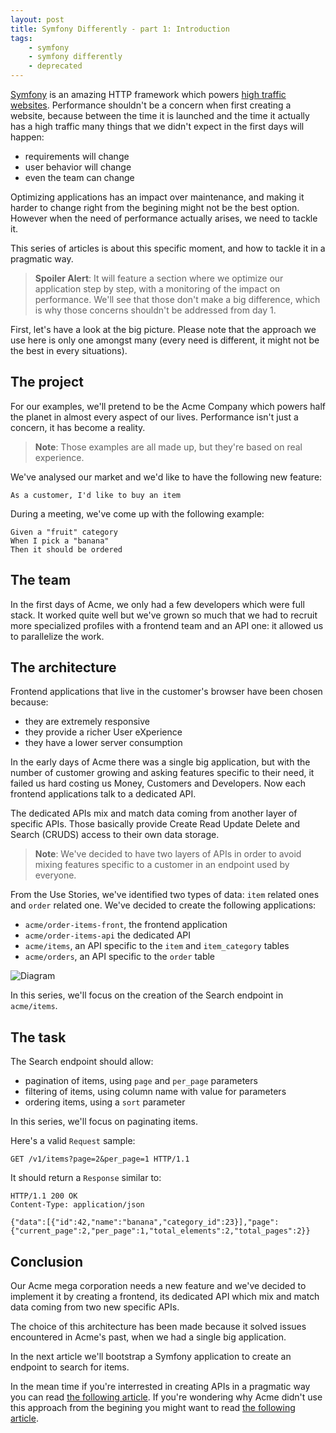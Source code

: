 ```yaml
---
layout: post
title: Symfony Differently - part 1: Introduction
tags:
    - symfony
    - symfony differently
    - deprecated
---
```


[Symfony](https://symfony.com) is an amazing HTTP framework which powers
[high traffic websites](http://labs.octivi.com/handling-1-billion-requests-a-week-with-symfony2/).
Performance shouldn't be a concern when first creating a website, because between
the time it is launched and the time it actually has a high traffic many things
that we didn't expect in the first days will happen:

* requirements will change
* user behavior will change
* even the team can change

Optimizing applications has an impact over maintenance, and making it harder to change
right from the begining might not be the best option. However when the need of performance
actually arises, we need to tackle it.

This series of articles is about this specific moment, and how to tackle it in a pragmatic way.

> **Spoiler Alert**: It will feature a section where we optimize our application step by step,
> with a monitoring of the impact on performance. We'll see that those don't make a big
> difference, which is why those concerns shouldn't be addressed from day 1.

First, let's have a look at the big picture. Please note that the approach we use
here is only one amongst many (every need is different, it might not be the best in every situations).

## The project

For our examples, we'll pretend to be the Acme Company which powers half the planet
in almost every aspect of our lives. Performance isn't just a concern, it has become
a reality.

> **Note**: Those examples are all made up, but they're based on real experience.

We've analysed our market and we'd like to have the following new feature:

    As a customer, I'd like to buy an item

During a meeting, we've come up with the following example:

    Given a "fruit" category
    When I pick a "banana"
    Then it should be ordered

## The team

In the first days of Acme, we only had a few developers which were full stack. It
worked quite well but we've grown so much that we had to recruit more specialized
profiles with a frontend team and an API one: it allowed us to parallelize the work.

## The architecture

Frontend applications that live in the customer's browser have been chosen because:

* they are extremely responsive
* they provide a richer User eXperience
* they have a lower server consumption

In the early days of Acme there was a single big application, but with the number
of customer growing and asking features specific to their need, it failed us hard
costing us Money, Customers and Developers.
Now each frontend applications talk to a dedicated API.

The dedicated APIs mix and match data coming from another layer of specific APIs.
Those basically provide Create Read Update Delete and Search (CRUDS) access to
their own data storage.

> **Note**: We've decided to have two layers of APIs in order to avoid mixing
> features specific to a customer in an endpoint used by everyone.

From the Use Stories, we've identified two types of data: `item` related ones
and `order` related one.
We've decided to create the following applications:

* `acme/order-items-front`, the frontend application
* `acme/order-items-api` the dedicated API
* `acme/items`, an API specific to the `item` and `item_category` tables
* `acme/orders`, an API specific to the `order` table

![Diagram](http://yuml.me/c0591d90)

In this series, we'll focus on the creation of the Search endpoint in `acme/items`.

## The task

The Search endpoint should allow:

* pagination of items, using `page` and `per_page` parameters
* filtering of items, using column name with value for parameters
* ordering items, using a `sort` parameter

In this series, we'll focus on paginating items.

Here's a valid `Request` sample:

```
GET /v1/items?page=2&per_page=1 HTTP/1.1
```

It should return a `Response` similar to:

```
HTTP/1.1 200 OK
Content-Type: application/json

{"data":[{"id":42,"name":"banana","category_id":23}],"page":{"current_page":2,"per_page":1,"total_elements":2,"total_pages":2}}
```

## Conclusion

Our Acme mega corporation needs a new feature and we've decided to implement it
by creating a frontend, its dedicated API which mix and match data coming from two
new specific APIs.

The choice of this architecture has been made because it solved issues encountered
in Acme's past, when we had a single big application.

In the next article we'll bootstrap a Symfony application to create an endpoint to search
for items.

In the mean time if you're interrested in creating APIs in a pragmatic way you can
read [the following article](http://www.vinaysahni.com/best-practices-for-a-pragmatic-restful-api).
If you're wondering why Acme didn't use this approach from the begining you might
want to read [the following article](http://martinfowler.com/bliki/MonolithFirst.html).
